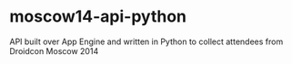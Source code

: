 moscow14-api-python
===================

API built over App Engine and written in Python to collect attendees from Droidcon Moscow 2014
